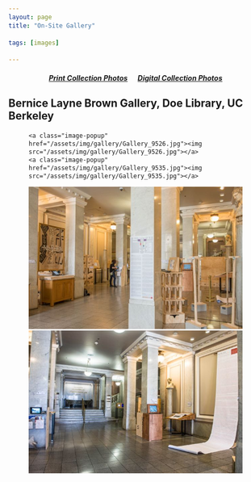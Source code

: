 ```yaml
---
layout: page
title: "On-Site Gallery"

tags: [images]

---
```


<h5 align="center"><a href="http://nolegacyexhibit.github.io/gallery/printgallery">Print Collection Photos</a>&nbsp;&nbsp;&nbsp;&nbsp;&nbsp;&nbsp;<a href="http://nolegacyexhibit.github.io/gallery/digitalgallery">Digital Collection Photos</a></h5>

<h2>Bernice Layne Brown Gallery, Doe Library, UC Berkeley</h2>

<figure class="half">

	<a class="image-popup" href="/assets/img/gallery/Gallery_9526.jpg"><img src="/assets/img/gallery/Gallery_9526.jpg"></a>
	<a class="image-popup" href="/assets/img/gallery/Gallery_9535.jpg"><img src="/assets/img/gallery/Gallery_9535.jpg"></a>
</figure>
<figure class="half">
	<a class="image-popup" href="/assets/img/gallery/Gallery_9417.jpg"><img src="/assets/img/gallery/Gallery_9417.jpg"></a>
	<a class="image-popup" href="/assets/img/gallery/Gallery_9521.jpg"><img src="/assets/img/gallery/Gallery_9521.jpg"></a>
</figure>
<!-- <figure class="half">
	<img src="/assets/img/gallery/Gallery_acknowledgements.png">
	<img src="/assets/img/gallery/Gallery_floorplan.png">
</figure> -->
<br/>


